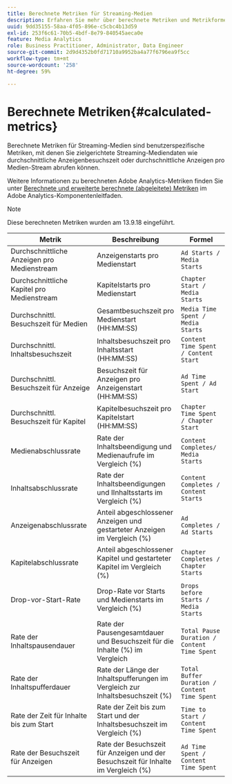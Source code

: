 ```yaml
---
title: Berechnete Metriken für Streaming-Medien
description: Erfahren Sie mehr über berechnete Metriken und Metrikformeln der Adobe-Streaming-Medien.
uuid: 9dd35155-58aa-4f05-896e-c5cbc4b13d59
exl-id: 253f6c61-70b5-4bdf-8e79-840545aeca0e
feature: Media Analytics
role: Business Practitioner, Administrator, Data Engineer
source-git-commit: 2d9d4352b0fd71710a9952ba4a77f6796ea9f5cc
workflow-type: tm+mt
source-wordcount: '258'
ht-degree: 59%

---
```


# Berechnete Metriken{#calculated-metrics}

Berechnete Metriken für Streaming-Medien sind benutzerspezifische Metriken, mit denen Sie zielgerichtete Streaming-Mediendaten wie durchschnittliche Anzeigenbesuchszeit oder durchschnittliche Anzeigen pro Medien-Stream abrufen können.

Weitere Informationen zu berechneten Adobe Analytics-Metriken finden Sie unter [Berechnete und erweiterte berechnete (abgeleitete) Metriken](https://experienceleague.adobe.com/docs/analytics/components/calculated-metrics/cm-overview.html?lang=en) im Adobe Analytics-Komponentenleitfaden.

>[!NOTE]
>
>Diese berechneten Metriken wurden am 13.9.18 eingeführt.

| Metrik | Beschreibung | Formel |
|---|---|---|
| Durchschnittliche Anzeigen pro Medienstream | Anzeigenstarts pro Medienstart | `Ad Starts / Media Starts` |
| Durchschnittliche Kapitel pro Medienstream | Kapitelstarts pro Medienstart | `Chapter Start / Media Starts` |
| Durchschnittl. Besuchszeit für Medien | Gesamtbesuchszeit pro Medienstart (HH:MM:SS) | `Media Time Spent / Media Starts` |
| Durchschnittl. Inhaltsbesuchszeit | Inhaltsbesuchszeit pro Inhaltsstart (HH:MM:SS) | `Content Time Spent / Content Start` |
| Durchschnittl. Besuchszeit für Anzeige | Besuchszeit für Anzeigen pro Anzeigenstart (HH:MM:SS) | `Ad Time Spent / Ad Start` |
| Durchschnittl. Besuchszeit für Kapitel | Kapitelbesuchszeit pro Kapitelstart (HH:MM:SS) | `Chapter Time Spent / Chapter Start` |
| Medienabschlussrate | Rate der Inhaltsbeendigung und Medienaufrufe im Vergleich (%) | `Content Completes/ Media Starts` |
| Inhaltsabschlussrate | Rate der Inhaltsbeendigungen und IInhaltsstarts im Vergleich (%) | `Content Completes / Content Starts` |
| Anzeigenabschlussrate | Anteil abgeschlossener Anzeigen und gestarteter Anzeigen im Vergleich (%) | `Ad Completes / Ad Starts` |
| Kapitelabschlussrate | Anteil abgeschlossener Kapitel und gestarteter Kapitel im Vergleich (%) | `Chapter Completes / Chapter Starts` |
| Drop-vor-Start-Rate | Drop-Rate vor Starts und Medienstarts im Vergleich (%) | `Drops before Starts / Media Starts` |
| Rate der Inhaltspausendauer | Rate der Pausengesamtdauer und Besuchszeit für die Inhalte (%) im Vergleich | `Total Pause Duration / Content Time Spent` |
| Rate der Inhaltspufferdauer | Rate der Länge der Inhaltspufferungen im Vergleich zur Inhaltsbesuchszeit (%) | `Total Buffer Duration / Content Time Spent` |
| Rate der Zeit für Inhalte bis zum Start | Rate der Zeit bis zum Start und der Inhaltsbesuchszeit im Vergleich (%) | `Time to Start / Content Time Spent` |
| Rate der Besuchszeit für Anzeigen | Rate der Besuchszeit für Anzeigen und der Besuchszeit für Inhalte im Vergleich (%) | `Ad Time Spent / Content Time Spent` |
